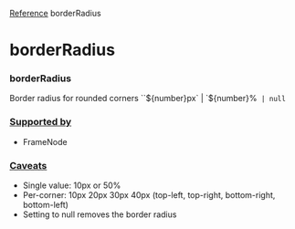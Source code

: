 [Reference](https://www.framer.com/developers/reference)
borderRadius
# borderRadius
### borderRadius
Border radius for rounded corners
``${number}px` | `${number}%` | null`
### [Supported by](https://www.framer.com/developers/reference/plugins-traits-border-radius#supported-by)
  * FrameNode


### [Caveats](https://www.framer.com/developers/reference/plugins-traits-border-radius#caveats)
  * Single value: 10px or 50%
  * Per-corner: 10px 20px 30px 40px (top-left, top-right, bottom-right, bottom-left)
  * Setting to null removes the border radius


